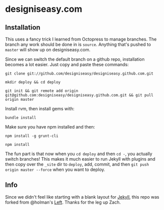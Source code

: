 # designiseasy.com

## Installation
This uses a fancy trick I learned from Octopress to manage branches. The
branch any work should be done in is `source`. Anything that's pushed to
`master` will show up on designiseasy.com.

Since we can switch the default branch on a github repo, installation
becomes a lot easier. Just copy and paste these commands:

`git clone git://github.com/designiseasy/designiseasy.github.com.git`

`mkdir deploy && cd deploy`

`git init && git remote add origin git@github.com:designiseasy/designiseasy.github.com.git && git pull origin master`

Install rvm, then install gems with:

`bundle install`

Make sure you have npm installed and then:

`npm install -g grunt-cli`

`npm install`

The fun part is that now when you `cd deploy` and then `cd -`, you
actually switch branches! This makes it much easier to run Jekyll with
plugins and then copy over the `_site` dir to `deploy`, add, commit, and then
`git push origin master --force` when you want to deploy.


## Info

Since we didn't feel like starting with a blank layout for [Jekyll](https://github.com/mojombo/jekyll), this repo was forked from @holman's [Left](https://github.com/holman/left). Thanks for the leg up Zach.

